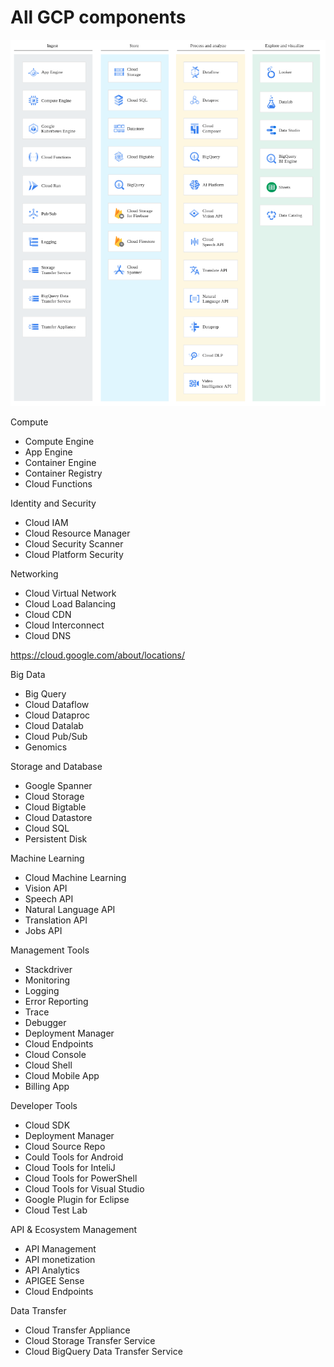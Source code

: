 # All GCP components


![Example](pictures/all_components.png "Example")


Compute
- Compute Engine
- App Engine
- Container Engine
- Container Registry
- Cloud Functions

Identity and Security
- Cloud IAM
- Cloud Resource Manager
- Cloud Security Scanner
- Cloud Platform Security

Networking
- Cloud Virtual Network
- Cloud Load Balancing
- Cloud CDN
- Cloud Interconnect
- Cloud DNS


https://cloud.google.com/about/locations/

Big Data
- Big Query
- Cloud Dataflow
- Cloud Dataproc
- Cloud Datalab
- Cloud Pub/Sub
- Genomics

Storage and Database
- Google Spanner
- Cloud Storage
- Cloud Bigtable
- Cloud Datastore
- Cloud SQL
- Persistent Disk

Machine Learning
- Cloud Machine Learning
- Vision API
- Speech API
- Natural Language API
- Translation API
- Jobs API

Management Tools
- Stackdriver
- Monitoring
- Logging
- Error Reporting
- Trace
- Debugger
- Deployment Manager
- Cloud Endpoints
- Cloud Console
- Cloud Shell
- Cloud Mobile App
- Billing App

Developer Tools
- Cloud SDK
- Deployment Manager
- Cloud Source Repo
- Could Tools for Android
- Cloud Tools for InteliJ
- Cloud Tools for PowerShell
- Cloud Tools for Visual Studio
- Google Plugin for Eclipse
- Cloud Test Lab

API & Ecosystem Management
- API Management
- API monetization
- API Analytics
- APIGEE Sense
- Cloud Endpoints

Data Transfer
- Cloud Transfer Appliance
- Cloud Storage Transfer Service
- Cloud BigQuery Data Transfer Service

